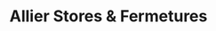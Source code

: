 ---
title: "Allier Stores & Fermetures"
url: /charmeil/allier-stores-et-fermetures/
shop: store de fenêtre
---